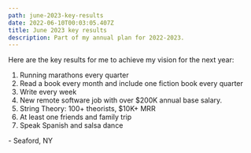 ```yaml
---
path: june-2023-key-results
date: 2022-06-10T00:03:05.407Z
title: June 2023 key results
description: Part of my annual plan for 2022-2023.
---
```

Here are the key results for me to achieve my vision for the next year:

1. Running marathons every quarter
2. Read a book every month and include one fiction book every quarter
3. Write every week
4. New remote software job with over $200K annual base salary.
5. String Theory: 100+ theorists, $10K+ MRR
6. At least one friends and family trip
7. Speak Spanish and salsa dance

\- Seaford, NY